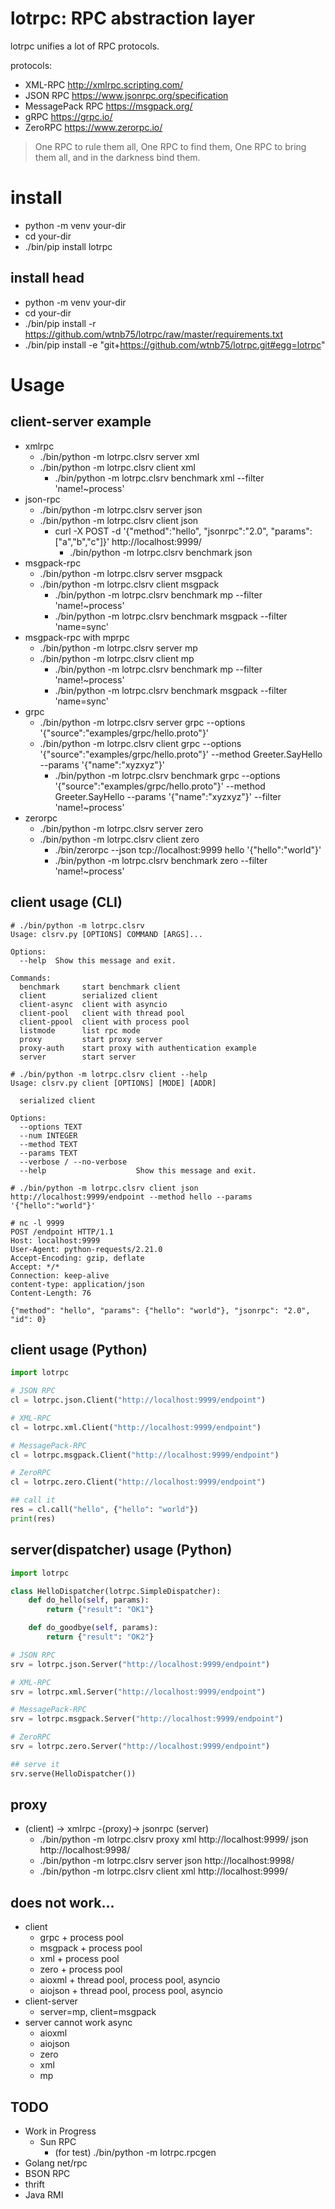 # lotrpc: RPC abstraction layer

lotrpc unifies a lot of RPC protocols.

protocols:

- XML-RPC http://xmlrpc.scripting.com/
- JSON RPC https://www.jsonrpc.org/specification
- MessagePack RPC https://msgpack.org/
- gRPC https://grpc.io/
- ZeroRPC https://www.zerorpc.io/

> One RPC to rule them all, One RPC to find them, One RPC to bring them all, and in the darkness bind them.

# install

- python -m venv your-dir
- cd your-dir
- ./bin/pip install lotrpc

## install head

- python -m venv your-dir
- cd your-dir
- ./bin/pip install -r https://github.com/wtnb75/lotrpc/raw/master/requirements.txt
- ./bin/pip install -e "git+https://github.com/wtnb75/lotrpc.git#egg=lotrpc"

# Usage

## client-server example

- xmlrpc
  - ./bin/python -m lotrpc.clsrv server xml
  - ./bin/python -m lotrpc.clsrv client xml
      - ./bin/python -m lotrpc.clsrv benchmark xml --filter 'name!~process'
- json-rpc
  - ./bin/python -m lotrpc.clsrv server json
  - ./bin/python -m lotrpc.clsrv client json
      - curl -X POST -d '{"method":"hello", "jsonrpc":"2.0", "params":["a","b","c"]}' http://localhost:9999/
        - ./bin/python -m lotrpc.clsrv benchmark json
- msgpack-rpc
  - ./bin/python -m lotrpc.clsrv server msgpack
  - ./bin/python -m lotrpc.clsrv client msgpack
      - ./bin/python -m lotrpc.clsrv benchmark mp --filter 'name!~process'
      - ./bin/python -m lotrpc.clsrv benchmark msgpack --filter 'name=sync'
- msgpack-rpc with mprpc
  - ./bin/python -m lotrpc.clsrv server mp
  - ./bin/python -m lotrpc.clsrv client mp
      - ./bin/python -m lotrpc.clsrv benchmark mp --filter 'name!~process'
      - ./bin/python -m lotrpc.clsrv benchmark msgpack --filter 'name=sync'
- grpc
  - ./bin/python -m lotrpc.clsrv server grpc --options '{"source":"examples/grpc/hello.proto"}'
  - ./bin/python -m lotrpc.clsrv client grpc --options '{"source":"examples/grpc/hello.proto"}' --method Greeter.SayHello --params '{"name":"xyzxyz"}'
      - ./bin/python -m lotrpc.clsrv benchmark grpc --options '{"source":"examples/grpc/hello.proto"}' --method Greeter.SayHello --params '{"name":"xyzxyz"}' --filter 'name!~process'
- zerorpc
  - ./bin/python -m lotrpc.clsrv server zero
  - ./bin/python -m lotrpc.clsrv client zero
      - ./bin/zerorpc --json tcp://localhost:9999 hello '{"hello":"world"}'
      - ./bin/python -m lotrpc.clsrv benchmark zero --filter 'name!~process'

## client usage (CLI)

```
# ./bin/python -m lotrpc.clsrv
Usage: clsrv.py [OPTIONS] COMMAND [ARGS]...

Options:
  --help  Show this message and exit.

Commands:
  benchmark     start benchmark client
  client        serialized client
  client-async  client with asyncio
  client-pool   client with thread pool
  client-ppool  client with process pool
  listmode      list rpc mode
  proxy         start proxy server
  proxy-auth    start proxy with authentication example
  server        start server

# ./bin/python -m lotrpc.clsrv client --help
Usage: clsrv.py client [OPTIONS] [MODE] [ADDR]

  serialized client

Options:
  --options TEXT
  --num INTEGER
  --method TEXT
  --params TEXT
  --verbose / --no-verbose
  --help                    Show this message and exit.

# ./bin/python -m lotrpc.clsrv client json http://localhost:9999/endpoint --method hello --params '{"hello":"world"}'

# nc -l 9999
POST /endpoint HTTP/1.1
Host: localhost:9999
User-Agent: python-requests/2.21.0
Accept-Encoding: gzip, deflate
Accept: */*
Connection: keep-alive
content-type: application/json
Content-Length: 76

{"method": "hello", "params": {"hello": "world"}, "jsonrpc": "2.0", "id": 0}
```

## client usage (Python)

```python
import lotrpc

# JSON RPC
cl = lotrpc.json.Client("http://localhost:9999/endpoint")

# XML-RPC
cl = lotrpc.xml.Client("http://localhost:9999/endpoint")

# MessagePack-RPC
cl = lotrpc.msgpack.Client("http://localhost:9999/endpoint")

# ZeroRPC
cl = lotrpc.zero.Client("http://localhost:9999/endpoint")

## call it
res = cl.call("hello", {"hello": "world"})
print(res)
```

## server(dispatcher) usage (Python)

```python
import lotrpc

class HelloDispatcher(lotrpc.SimpleDispatcher):
    def do_hello(self, params):
        return {"result": "OK1"}

    def do_goodbye(self, params):
        return {"result": "OK2"}

# JSON RPC
srv = lotrpc.json.Server("http://localhost:9999/endpoint")

# XML-RPC
srv = lotrpc.xml.Server("http://localhost:9999/endpoint")

# MessagePack-RPC
srv = lotrpc.msgpack.Server("http://localhost:9999/endpoint")

# ZeroRPC
srv = lotrpc.zero.Server("http://localhost:9999/endpoint")

## serve it
srv.serve(HelloDispatcher())
```

## proxy

- (client) -> xmlrpc -(proxy)-> jsonrpc (server)
  - ./bin/python -m lotrpc.clsrv proxy xml http://localhost:9999/ json http://localhost:9998/
  - ./bin/python -m lotrpc.clsrv server json http://localhost:9998/
  - ./bin/python -m lotrpc.clsrv client xml http://localhost:9999/

## does not work...

- client
    - grpc + process pool
    - msgpack + process pool
    - xml + process pool
    - zero + process pool
    - aioxml + thread pool, process pool, asyncio
    - aiojson + thread pool, process pool, asyncio
- client-server
    - server=mp, client=msgpack
- server cannot work async
    - aioxml
    - aiojson
    - zero
    - xml
    - mp

## TODO

- Work in Progress
    - Sun RPC
        - (for test) ./bin/python -m lotrpc.rpcgen
- Golang net/rpc
- BSON RPC
- thrift
- Java RMI
